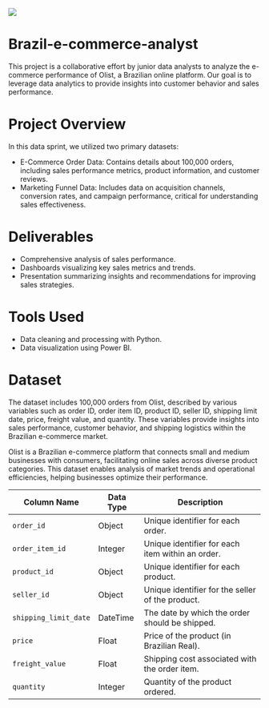 ![](https://www.agenciaeplus.com.br/wp-content/uploads/2018/06/ecommercebrasil.jpg)
# Brazil-e-commerce-analyst
This project is a collaborative effort by junior data analysts to analyze the e-commerce performance of Olist, a Brazilian online platform. Our goal is to leverage data analytics to provide insights into customer behavior and sales performance.

# Project Overview
In this data sprint, we utilized two primary datasets:

- E-Commerce Order Data: Contains details about 100,000 orders, including sales performance metrics, product information, and customer reviews.
- Marketing Funnel Data: Includes data on acquisition channels, conversion rates, and campaign performance, critical for understanding sales effectiveness.

# Deliverables
- Comprehensive analysis of sales performance.
- Dashboards visualizing key sales metrics and trends.
- Presentation summarizing insights and recommendations for improving sales strategies.

# Tools Used 
- Data cleaning and processing with Python.
- Data visualization using Power BI.

# Dataset
The dataset includes 100,000 orders from Olist, described by various variables such as order ID, order item ID, product ID, seller ID, shipping limit date, price, freight value, and quantity. These variables provide insights into sales performance, customer behavior, and shipping logistics within the Brazilian e-commerce market.

Olist is a Brazilian e-commerce platform that connects small and medium businesses with consumers, facilitating online sales across diverse product categories. This dataset enables analysis of market trends and operational efficiencies, helping businesses optimize their performance.

| Column Name         | Data Type   | Description                                                      |
|---------------------|-------------|------------------------------------------------------------------|
| `order_id`          | Object      | Unique identifier for each order.                               |
| `order_item_id`     | Integer     | Unique identifier for each item within an order.                |
| `product_id`        | Object      | Unique identifier for each product.                             |
| `seller_id`         | Object      | Unique identifier for the seller of the product.                |
| `shipping_limit_date` | DateTime  | The date by which the order should be shipped.                  |
| `price`             | Float       | Price of the product (in Brazilian Real).                       |
| `freight_value`     | Float       | Shipping cost associated with the order item.                   |
| `quantity`          | Integer     | Quantity of the product ordered.                                |

